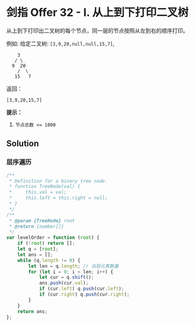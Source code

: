 # 剑指 Offer 32 - I. 从上到下打印二叉树

从上到下打印出二叉树的每个节点，同一层的节点按照从左到右的顺序打印。

例如:
给定二叉树: `[3,9,20,null,null,15,7]`,

```
    3
   / \
  9  20
    /  \
   15   7
```

返回：

```
[3,9,20,15,7]
```

**提示：**

1. `节点总数 <= 1000`

## Solution

### 层序遍历

```javascript
/**
 * Definition for a binary tree node.
 * function TreeNode(val) {
 *     this.val = val;
 *     this.left = this.right = null;
 * }
 */
/**
 * @param {TreeNode} root
 * @return {number[]}
 */
var levelOrder = function (root) {
    if (!root) return [];
    let q = [root];
    let ans = [];
    while (q.length != 0) {
        let len = q.length; // 当层元素数量
        for (let i = 0; i < len; i++) {
            let cur = q.shift();
            ans.push(cur.val);
            if (cur.left) q.push(cur.left);
            if (cur.right) q.push(cur.right);
        }
    }
    return ans;
};
```
